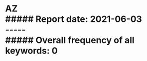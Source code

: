 # AZ<br>  ##### Report date: 2021-06-03<br>----- <br> ##### Overall frequency of all keywords: 0<br>